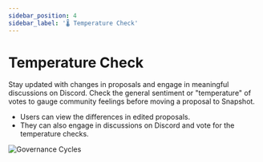 ```yaml
---
sidebar_position: 4
sidebar_label: '🌡️ Temperature Check'
---
```


# Temperature Check

Stay updated with changes in proposals and engage in meaningful discussions on Discord. Check the general sentiment or "temperature" of votes to gauge community feelings before moving a proposal to Snapshot.

* Users can view the differences in edited proposals.
* They can also engage in discussions on Discord and vote for the temperature checks.

![Governance Cycles](/img/discussion-temperaturecheck.png)